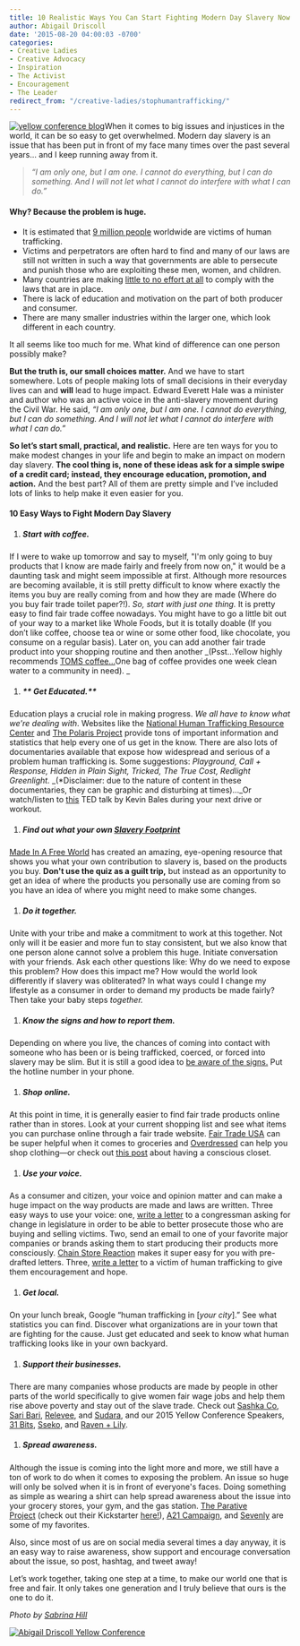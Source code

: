 ```yaml
---
title: 10 Realistic Ways You Can Start Fighting Modern Day Slavery Now
author: Abigail Driscoll
date: '2015-08-20 04:00:03 -0700'
categories:
- Creative Ladies
- Creative Advocacy
- Inspiration
- The Activist
- Encouragement
- The Leader
redirect_from: "/creative-ladies/stophumantrafficking/"
---
```


[![yellow conference blog ](http://yellowconference.com/wp-content/uploads/2015/08/sabrina-hill.jpeg)](http://yellowconference.com/wp-content/uploads/2015/08/sabrina-hill.jpeg)When it comes to big issues and injustices in the world, it can be so easy to get overwhelmed. Modern day slavery is an issue that has been put in front of my face many times over the past several years... and I keep running away from it.

> _“I am only one, but I am one. I cannot do everything, but I can do something. And I will not let what I cannot do interfere with what I can do.”_

#### **Why? Because the problem is huge.**

*   It is estimated that [9 million people](http://www.ilo.org/global/about-the-ilo/newsroom/news/WCMS_181961/lang--en/index.htm) worldwide are victims of human trafficking.
*   Victims and perpetrators are often hard to find and many of our laws are still not written in such a way that governments are able to persecute and punish those who are exploiting these men, women, and children.
*   Many countries are making [little to no effort at all](http://www.theguardian.com/global-development/ng-interactive/2014/jun/20/countries-worst-record-human-trafficking) to comply with the laws that are in place.
*   There is lack of education and motivation on the part of both producer and consumer.
*   There are many smaller industries within the larger one, which look different in each country.

It all seems like too much for me. What kind of difference can one person possibly make?

**But the truth is, our small choices matter.** And we have to start somewhere. Lots of people making lots of small decisions in their everyday lives can and **will** lead to huge impact. Edward Everett Hale was a minister and author who was an active voice in the anti-slavery movement during the Civil War. He said, _“I am only one, but I am one. I cannot do everything, but I can do something. And I will not let what I cannot do interfere with what I can do.”_

**So let’s start small, practical, and realistic.** Here are ten ways for you to make modest changes in your life and begin to make an impact on modern day slavery. **The cool thing is, none of these ideas ask for a simple swipe of a credit card; instead, they encourage education, promotion, and action.** And the best part? All of them are pretty simple and I’ve included lots of links to help make it even easier for you.

#### **10 Easy Ways to Fight Modern Day Slavery**

1.  ##### **Start with coffee.**

If I were to wake up tomorrow and say to myself, "I'm only going to buy products that I know are made fairly and freely from now on," it would be a daunting task and might seem impossible at first. Although more resources are becoming available, it is still pretty difficult to know where exactly the items you buy are really coming from and how they are made (Where do you buy fair trade toilet paper?!). _So, start with just one thing._ It is pretty easy to find fair trade coffee nowadays. You might have to go a little bit out of your way to a market like Whole Foods, but it is totally doable (If you don’t like coffee, choose tea or wine or some other food, like chocolate, you consume on a regular basis). Later on, you can add another fair trade product into your shopping routine and then another _(Psst...Yellow highly recommends [TOMS coffee...](http://www.toms.com/coffee?cid=ps_usbrand&utm_source=google&utm_medium=cpc&utm_term=toms%20coffee&utm_campaign=US+-+Brand+-+Coffee+-+Exact&utm_content=sBHPaiQMx_dc|pcrid|69139157335|pkw|toms%20coffee|pmt|e|)One bag of coffee provides one week clean water to a community in need). _

1.  ##### ** Get Educated.**

Education plays a crucial role in making progress. _We all have to know what we're dealing with_. Websites like the [National Human Trafficking Resource Center](http://www.traffickingresourcecenter.org/) and [The Polaris Project](http://www.polarisproject.org/human-trafficking/overview) provide tons of important information and statistics that help every one of us get in the know. There are also lots of documentaries available that expose how widespread and serious of a problem human trafficking is. Some suggestions: _Playground, Call + Response, Hidden in Plain Sight, Tricked, The True Cost, Redlight Greenlight._ _(*Disclaimer: due to the nature of content in these documentaries, they can be graphic and disturbing at times)…_Or watch/listen to [this](http://www.ted.com/talks/kevin_bales_how_to_combat_modern_slavery?language=en) TED talk by Kevin Bales during your next drive or workout.

1.  ##### **Find out what your own** [**Slavery Footprint**](http://slaveryfootprint.org/#where_do_you_live)

[Made In A Free World](madeinafreeworld.com) has created an amazing, eye-opening resource that shows you what your own contribution to slavery is, based on the products you buy. **Don't use the quiz as a guilt trip,** but instead as an opportunity to get an idea of where the products you personally use are coming from so you have an idea of where you might need to make some changes.

1.  ##### **Do it together.**

Unite with your tribe and make a commitment to work at this together. Not only will it be easier and more fun to stay consistent, but we also know that one person alone cannot solve a problem this huge. Initiate conversation with your friends. Ask each other questions like: Why do we need to expose this problem? How does this impact me? How would the world look differently if slavery was obliterated? In what ways could I change my lifestyle as a consumer in order to demand my products be made fairly? Then take your baby steps _together._

1.  ##### **Know the signs and how to report them.**

Depending on where you live, the chances of coming into contact with someone who has been or is being trafficked, coerced, or forced into slavery may be slim. But it is still a good idea to [be aware of the signs.](http://traffickingresourcecenter.org/what-human-trafficking/recognizing-signs) Put the hotline number in your phone.

1.  ##### **Shop online.**

At this point in time, it is generally easier to find fair trade products online rather than in stores. Look at your current shopping list and see what items you can purchase online through a fair trade website. [Fair Trade USA](http://fairtradeusa.org/shopping-guide) can be super helpful when it comes to groceries and [Overdressed](http://www.overdressedthebook.com/shopping-directory/) can help you shop clothing—or check out [this post](http://yellowconference.com/creative-advocacy-conscious-closets/) about having a conscious closet.

1.  ##### **Use your voice.**

As a consumer and citizen, your voice and opinion matter and can make a huge impact on the way products are made and laws are written. Three easy ways to use your voice: one, [write a letter](http://hq.salsalabs.com/o/5417/p/dia/action3/common/public/index.sjs?action_KEY=19073) to a congressman asking for change in legislature in order to be able to better prosecute those who are buying and selling victims. Two, send an email to one of your favorite major companies or brands asking them to start producing their products more consciously. [Chain Store Reaction](http://www.chainstorereaction.com/how_it_works/) makes it super easy for you with pre-drafted letters. Three, [write a letter](http://www.a21.org/content/write-a-letter/gjdpl6) to a victim of human trafficking to give them encouragement and hope.

1.  ##### **Get local.**

On your lunch break, Google “human trafficking in [_your city_].” See what statistics you can find. Discover what organizations are in your town that are fighting for the cause. Just get educated and seek to know what human trafficking looks like in your own backyard.

1.  ##### **Support their businesses.**

There are many companies whose products are made by people in other parts of the world specifically to give women fair wage jobs and help them rise above poverty and stay out of the slave trade. Check out [Sashka Co](http://sashkaco.com/), [Sari Bari](http://saribari.com/), [Relevee](http://relevee.com/), and [Sudara](http://sudara.org/), and our 2015 Yellow Conference Speakers, [31 Bits](http://31bits.com/), [Sseko](http://ssekodesigns.com/), and [Raven + Lily](http://www.ravenandlily.com/).

1.  ##### **Spread awareness.**

Although the issue is coming into the light more and more, we still have a ton of work to do when it comes to exposing the problem. An issue so huge will only be solved when it is in front of everyone's faces. Doing something as simple as wearing a shirt can help spread awareness about the issue into your grocery stores, your gym, and the gas station. [The Parative Project](http://www.theparativeproject.com/collections/all) (check out their Kickstarter [here!](https://www.kickstarter.com/projects/1048566178/the-parative-project-t-shirts-and-goods-with-purpo?ref=nav_search)), [A21 Campaign](http://www.a21.org/content/shop/gksgl4), and [Sevenly](http://www.sevenly.org/) are some of my favorites.

Also, since most of us are on social media several times a day anyway, it is an easy way to raise awareness, show support and encourage conversation about the issue, so post, hashtag, and tweet away!

Let’s work together, taking one step at a time, to make our world one that is free and fair. It only takes one generation and I truly believe that ours is the one to do it.

_Photo by [Sabrina Hill](http://www.thesabrina.com/)_

[![Abigail Driscoll Yellow Conference](http://yellowconference.com/wp-content/uploads/2015/01/adriscoll1.jpg)](http://www.ritesofasylum.com/)
